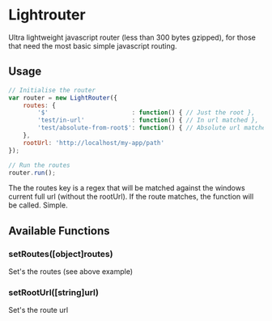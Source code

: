 Lightrouter
===========

Ultra lightweight javascript router (less than 300 bytes gzipped), for those that need the most basic simple javascript routing.

## Usage

```javascript
// Initialise the router
var router = new LightRouter({
	routes: {
		'$'                       : function() { // Just the root },
		'test/in-url'             : function() { // In url matched },
		'test/absolute-from-root$': function() { // Absolute url matched }
	},
	rootUrl: 'http://localhost/my-app/path'
});

// Run the routes
router.run();
```

The the routes key is a regex that will be matched against the windows current full url (without the rootUrl). If the route matches, the function will be called. Simple.

Available Functions
---

### setRoutes([object]routes)
Set's the routes (see above example)

### setRootUrl([string]url)
Set's the route url